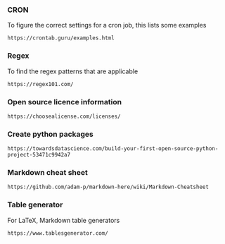 ### CRON 
To figure the correct settings for a cron job, this lists some examples

```
https://crontab.guru/examples.html 
```

### Regex 
To find the regex patterns that are applicable

```
https://regex101.com/
```

### Open source licence information  

```
https://choosealicense.com/licenses/
```

### Create python packages 

```
https://towardsdatascience.com/build-your-first-open-source-python-project-53471c9942a7
```

### Markdown cheat sheet

```
https://github.com/adam-p/markdown-here/wiki/Markdown-Cheatsheet
```

### Table generator
For LaTeX, Markdown table generators
```
https://www.tablesgenerator.com/
```
